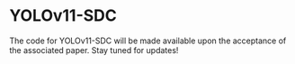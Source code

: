 # YOLOv11-SDC
The code for YOLOv11-SDC will be made available upon the acceptance of the associated paper. Stay tuned for updates!
